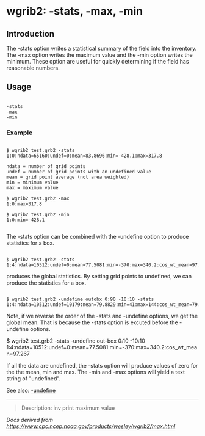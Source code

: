 # wgrib2: -stats, -max, -min

## Introduction

The -stats option writes a statistical summary
of the field into the inventory.
The -max option writes the maximum value and
the -min option writes the minimum.
These option are useful for quickly determining if the field has reasonable numbers.

## Usage

```

-stats
-max
-min

```

### Example

```

$ wgrib2 test.grb2 -stats
1:0:ndata=65160:undef=0:mean=83.8696:min=-428.1:max=317.8

ndata = number of grid points
undef = number of grid points with an undefined value
mean = grid point average (not area weighted)
min = minimum value
max = maximum value

$ wgrib2 test.grb2 -max
1:0:max=317.8

$ wgrib2 test.grb2 -min
1:0:min=-428.1


```

The -stats option can be combined with
the -undefine option to produce
statistics for a box.

```

$ wgrib2 test.grb2 -stats
1:4:ndata=10512:undef=0:mean=77.5081:min=-370:max=340.2:cos_wt_mean=97.267

```

produces the global statistics. By setting grid points to undefined,
we can produce the statistics for a box.

```

$ wgrib2 test.grb2 -undefine outobx 0:90 -10:10 -stats
1:4:ndata=10512:undef=10179:mean=79.8829:min=41:max=144:cos_wt_mean=79.8688

```

Note, if we reverse the order of the
-stats and
-undefine options, we get the global mean.
That is because the -stats option is excuted
before the -undefine options.

$ wgrib2 test.grb2 -stats -undefine out-box 0:10 -10:10
1:4:ndata=10512:undef=0:mean=77.5081:min=-370:max=340.2:cos_wt_mean=97.267

If all the data are undefined,
the -stats option will produce values
of zero for the the mean, min and max.
The -min and -max
options will yield a text string of "undefined".

See also: [-undefine](./undefine.html)

---

> Description: inv print maximum value

_Docs derived from <https://www.cpc.ncep.noaa.gov/products/wesley/wgrib2/max.html>_
